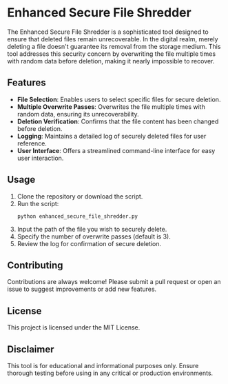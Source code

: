 # Enhanced Secure File Shredder

The Enhanced Secure File Shredder is a sophisticated tool designed to ensure that deleted files remain unrecoverable. In the digital realm, merely deleting a file doesn't guarantee its removal from the storage medium. This tool addresses this security concern by overwriting the file multiple times with random data before deletion, making it nearly impossible to recover.

## Features

- **File Selection**: Enables users to select specific files for secure deletion.
- **Multiple Overwrite Passes**: Overwrites the file multiple times with random data, ensuring its unrecoverability.
- **Deletion Verification**: Confirms that the file content has been changed before deletion.
- **Logging**: Maintains a detailed log of securely deleted files for user reference.
- **User Interface**: Offers a streamlined command-line interface for easy user interaction.

## Usage

1. Clone the repository or download the script.
2. Run the script:
   ```
   python enhanced_secure_file_shredder.py
   ```
3. Input the path of the file you wish to securely delete.
4. Specify the number of overwrite passes (default is 3).
5. Review the log for confirmation of secure deletion.

## Contributing

Contributions are always welcome! Please submit a pull request or open an issue to suggest improvements or add new features.

## License

This project is licensed under the MIT License.

## Disclaimer

This tool is for educational and informational purposes only. Ensure thorough testing before using in any critical or production environments.
